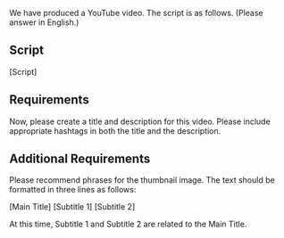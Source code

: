 We have produced a YouTube video. The script is as follows. (Please answer in English.)

## Script
[Script]

## Requirements
Now, please create a title and description for this video. Please include appropriate hashtags in both the title and the description.

## Additional Requirements
Please recommend phrases for the thumbnail image. The text should be formatted in three lines as follows:

[Main Title]
[Subtitle 1]
[Subtitle 2]

At this time, Subtitle 1 and Subtitle 2 are related to the Main Title.